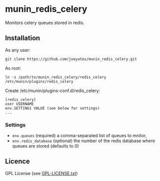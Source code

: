munin\_redis\_celery
==================

Monitors celery queues stored in redis.

Installation
------------

As any user:
```
git clone https://github.com/joeyates/munin_redis_celery.git
```

As root:
```
ln -s /path/to/munin_redis_celery/redis_celery /etc/munin/plugins/redis_celery
```

Create /etc/munin/plugins-conf.d/redis_celery:
```
[redis_celery]
user USERNAME
env.SETTING1 VALUE (see below for settings)
...
```

### Settings

* `env.queues` (required) a comma-separated list of queues to mnitor,
* `env.redis_database` (optional) the number of the redis database where queues are stored (defaults to 0)

Licence
-------

GPL License (see [GPL-LICENSE.txt](./GPL-LICENSE.txt))

